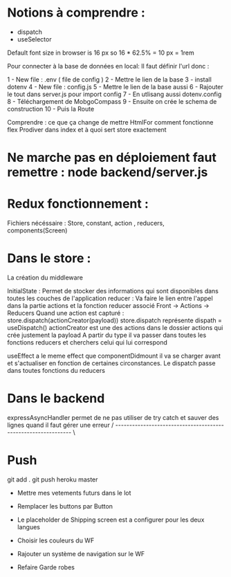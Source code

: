 # Notions à comprendre :

- dispatch
- useSelector

Default font size in browser is 16 px so 16 \* 62.5% = 10 px = 1rem

Pour connecter à la base de données en local:
Il faut définir l'url donc :

1 - New file : .env ( file de config )
2 - Mettre le lien de la base
3 - install dotenv
4 - New file : config.js
5 - Mettre le lien de la base aussi
6 - Rajouter le tout dans server.js pour import config
7 - En utlisang aussi dotenv.config
8 - Téléchargement de MobgoCompass
9 - Ensuite on crée le schema de construction
10 - Puis la Route

Comprendre :
ce que ça change de mettre HtmlFor
comment fonctionne flex
Prodiver dans index
et à quoi sert store exactement

# Ne marche pas en déploiement faut remettre : node backend/server.js

# Redux fonctionnement :

Fichiers nécéssaire : Store, constant, action , reducers, components(Screen)

# Dans le store :

La création du middleware

InitialState : Permet de stocker des informations qui sont disponibles dans toutes les couches de l'application
reducer : Va faire le lien entre l'appel dans la partie actions et la fonction reducer associé Front -> Actions -> Reducers
Quand une action est capturé : store.dispatch(actionCreator(payload))
store.dispatch représente dispath = useDispatch()
actionCreator est une des actions dans le dossier actions qui crée justement la payload
A partir du type il va passer dans toutes les fonctions reducers et cherchers celui qui lui correspond

useEffect a le meme effect que componentDidmount il va se charger avant et s'actualiser en fonction de certaines circonstances.
Le dispatch passe dans toutes fonctions du reducers

# Dans le backend

expressAsyncHandler permet de ne pas utiliser de try catch et sauver des lignes quand il faut gérer une erreur
/ -------------------------------------------------------------- \

# Push

git add .
git push heroku master

- Mettre mes vetements futurs dans le lot

- Remplacer les buttons par Button

- Le placeholder de Shipping screen est a configurer pour les deux langues
- Choisir les couleurs du WF
- Rajouter un système de navigation sur le WF

- Refaire Garde robes
